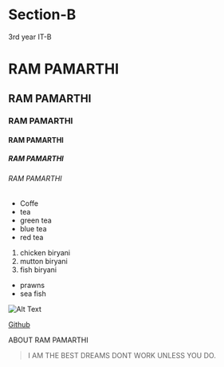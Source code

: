 # Section-B
3rd year IT-B
# RAM PAMARTHI
## RAM PAMARTHI
### RAM PAMARTHI
#### RAM PAMARTHI
##### RAM PAMARTHI
###### RAM PAMARTHI
 * Coffe
 * tea
  * green tea
  * blue tea
  * red tea
1. chicken biryani
2. mutton biryani
3. fish biryani
  * prawns
  * sea fish
  
  
  ![Alt Text](https://cdn.dnaindia.com/sites/default/files/styles/full/public/2021/02/01/954259-viratkohli-anushkasharma-vamika.jpg)
  
[Github](https://www.instagram.com/virat.kohli/?hl=en)

ABOUT RAM PAMARTHI

> I AM THE BEST
> DREAMS DONT WORK UNLESS YOU DO.


